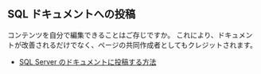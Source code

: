 ## <a name="contribute-to-sql-documentation"></a>SQL ドキュメントへの投稿

コンテンツを自分で編集できることはご存じですか。 これにより、ドキュメントが改善されるだけでなく、ページの共同作成者としてもクレジットされます。

- [SQL Server のドキュメントに投稿する方法](https://docs.microsoft.com/sql/sql-server/sql-server-docs-contribute)

